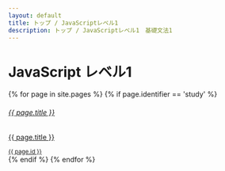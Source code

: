 ```yaml
---
layout: default
title: トップ / JavaScriptレベル1
description: トップ / JavaScriptレベル1　基礎文法1
---
```


# JavaScript レベル1

<div class="d-flex flex-column flex-md-row p-4 gap-4 py-md-5 align-items-center justify-content-center">
  <div class="list-group">
  {% for page in site.pages %}
    {% if page.identifier == 'study' %}
    <a href="{{ page.url | relative_url }}" class="list-group-item list-group-item-action d-flex gap-3 py-3" aria-current="true">
      <i class="fa-solid fa-book-open-reader" style="font-size:32px"></i>
      <div class="d-flex gap-2 w-100 justify-content-between">
        <div>
          <h6 class="mb-0">{{ page.title }}</h6>
          <p class="mb-0 opacity-75">{{ page.title }}</p>
        </div>
        <small class="opacity-50 text-nowrap">{{ page.id }}</small>
      </div>
    </a>
    {% endif %}
  {% endfor %}
  </div>
</div>
